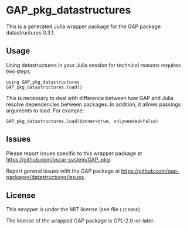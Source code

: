 # GAP_pkg_datastructures

This is a generated Julia wrapper package for the GAP package datastructures 0.3.1.

## Usage

Using datastructures in your Julia session for technical reasons requires two steps:

    using GAP_pkg_datastructures
    GAP_pkg_datastructures.load()

This is necessary to deal with difference between how GAP and Julia
resolve dependencies between packages. In addition, it allows passings
arguments to load. For example:

    GAP_pkg_datastructures.load(banner=true, onlyneeded=false)

## Issues

Please report issues specific to this wrapper package at <https://github.com/oscar-system/GAP_pkg>.

Report general issues with the GAP package at <https://github.com/gap-packages/datastructures/issues>.

## License

This wrapper is under the MIT license (see file `LICENSE`).

The license of the wrapped GAP package is GPL-2.0-or-later.
